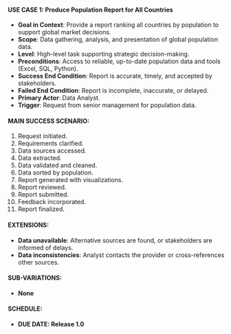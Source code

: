 #### **USE CASE 1: Produce Population Report for All Countries**

- **Goal in Context**: Provide a report ranking all countries by population to support global market decisions.
- **Scope**: Data gathering, analysis, and presentation of global population data.
- **Level**: High-level task supporting strategic decision-making.
- **Preconditions**: Access to reliable, up-to-date population data and tools (Excel, SQL, Python).
- **Success End Condition**: Report is accurate, timely, and accepted by stakeholders.
- **Failed End Condition**: Report is incomplete, inaccurate, or delayed.
- **Primary Actor**: Data Analyst.
- **Trigger**: Request from senior management for population data.

#### **MAIN SUCCESS SCENARIO**:
1. Request initiated.
2. Requirements clarified.
3. Data sources accessed.
4. Data extracted.
5. Data validated and cleaned.
6. Data sorted by population.
7. Report generated with visualizations.
8. Report reviewed.
9. Report submitted.
10. Feedback incorporated.
11. Report finalized.

#### **EXTENSIONS**:
- **Data unavailable**: Alternative sources are found, or stakeholders are informed of delays.
- **Data inconsistencies**: Analyst contacts the provider or cross-references other sources.

#### **SUB-VARIATIONS**:
- **None**

#### **SCHEDULE**:
- **DUE DATE: Release 1.0**

